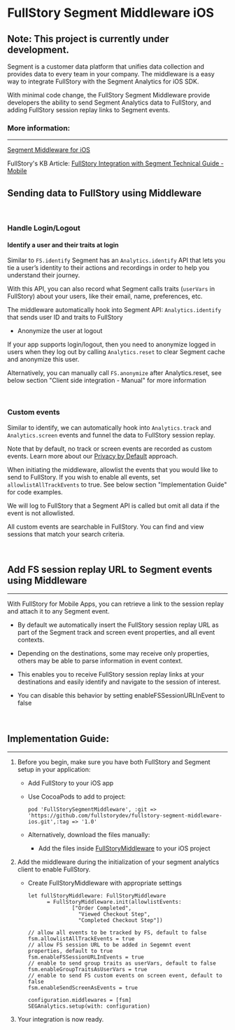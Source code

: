 # FullStory Segment Middleware iOS

## Note: This project is currently under development. 
Segment is a customer data platform that unifies data collection and provides data to every team in your company. The middleware is a easy way to integrate FullStory with the Segment Analytics for iOS SDK.

With minimal code change, the FullStory Segment Middleware provide developers the ability to send Segment Analytics data to FullStory, and adding FullStory session replay links to Segment events.


### More information:
--- 
[Segment Middleware for iOS](https://segment.com/docs/connections/sources/catalog/libraries/mobile/ios/middleware/)

FullStory's KB Article: [FullStory Integration with Segment Technical Guide - Mobile](https://help.fullstory.com/hc/en-us/articles/360051691994-FullStory-Integration-with-Segment-Technical-Guide-Mobile-Beta-)


## Sending data to FullStory using Middleware

<br />

### Handle Login/Logout 

#### Identify a user and their traits at login

Similar to `FS.identify` Segment has an `Analytics.identify` API that lets you tie a user’s identity to their actions and recordings in order to help you understand their journey.

With this API, you can also record what Segment calls traits (`userVars` in FullStory) about your users, like their email, name, preferences, etc. 

The middleware automatically hook into Segment API: `Analytics.identify` that sends user ID and traits to FullStory


- Anonymize the user at logout

If your app supports login/logout, then you need to anonymize logged in users when they log out by calling `Analytics.reset` to clear Segment cache and anonymize this user. 

Alternatively, you can manually call `FS.anonymize` after Analytics.reset, see below section "Client side integration - Manual" for more information

<br />

### Custom events
Similar to identify, we can automatically hook into `Analytics.track` and `Analytics.screen` events and funnel the data to FullStory session replay.

Note that by default, no track or screen events are recorded as custom events. Learn more about our [Privacy by Default](https://help.fullstory.com/hc/en-us/articles/360044349073-FullStory-Private-by-Default) approach.

When initiating the middleware, allowlist the events that you would like to send to FullStory. If you wish to enable all events, set `allowlistAllTrackEvents` to true. See below section "Implementation Guide" for code examples.

We will log to FullStory that a Segment API is called but omit all data if the event is not allowlisted.

All custom events are searchable in FullStory. You can find and view sessions that match your search criteria.

 <br />

## Add FS session replay URL to Segment events using Middleware
---
With FullStory for Mobile Apps, you can retrieve a link to the session replay and attach it to any Segment event.

- By default we automatically insert the FullStory session replay URL as part of the Segment track and screen event properties, and all event contexts.

- Depending on the destinations, some may receive only properties, others may be able to parse information in event context.

- This enables you to receive FullStory session replay links at your destinations and easily identify and navigate to the session of interest.

- You can disable this behavior by setting enableFSSessionURLInEvent to false

<br />


## Implementation Guide: 
--- 
1. Before you begin, make sure you have both FullStory and Segment setup in your application: 
    - Add FullStory to your iOS app
    - Use CocoaPods to add to project:

      ```
      pod 'FullStorySegmentMiddleware', :git => 'https://github.com/fullstorydev/fullstory-segment-middleware-ios.git',:tag => '1.0'
      ```

    - Alternatively, download the files manually:
      - Add the files inside [FullStoryMiddleware](https://github.com/fullstorydev/fullstory-segment-middleware-ios/tree/sabrina/dev/FullStoryMiddleware)  to your iOS project


2. Add the middleware during the initialization of your segment analytics client to enable FullStory.

    - Create FullStoryMiddleware with appropriate settings 
      ```
      let fullStoryMiddleware: FullStoryMiddleware
            = FullStoryMiddleware.init(allowlistEvents:
                    ["Order Completed",
                      "Viewed Checkout Step",
                      "Completed Checkout Step"])

      // allow all events to be tracked by FS, default to false
      fsm.allowlistAllTrackEvents = true
      // allow FS session URL to be added in Segemnt event properties, default to true
      fsm.enableFSSessionURLInEvents = true
      // enable to send group traits as userVars, default to false
      fsm.enableGroupTraitsAsUserVars = true
      // enable to send FS custom events on screen event, default to false
      fsm.enableSendScreenAsEvents = true

      configuration.middlewares = [fsm]
      SEGAnalytics.setup(with: configuration)
      ```

3. Your integration is now ready. 
